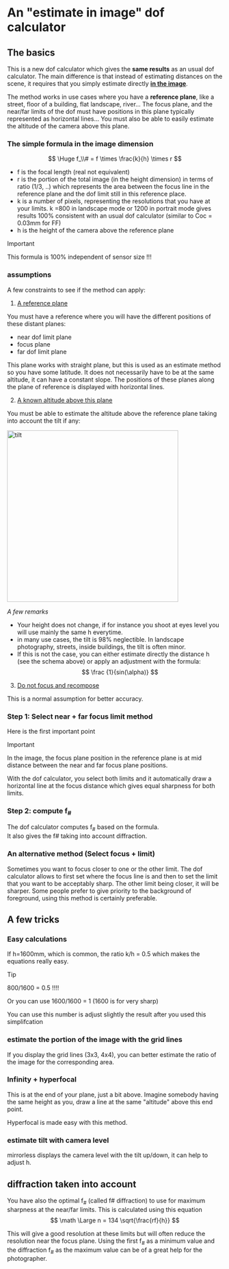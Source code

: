 # An "estimate in image" dof calculator
## The basics

This is a new dof calculator which gives the **same results** as an usual dof calculator. The main difference is that instead of estimating distances on the scene, it requires that you simply estimate directly **<u>in the image</u>**.

The method works in use cases where you have a **reference plane**, like a street, floor of a building, flat landscape, river... The focus plane, and the near/far limits of the dof must have positions in this plane  typically represented as horizontal lines...  You must also be able to  easily estimate the altitude of the camera above this plane.

### The simple formula in the image dimension



$$
\Huge f_\\# = f \times \frac{k}{h} \times  r
$$
* f is the focal length (real not equivalent)
*  r is the portion of the total image (in the height dimension) in terms of ratio (1/3, ..) which represents the area between the focus line in the reference plane and the dof limit still in this reference place.
*  k is a number of pixels, representing the resolutions that you have at your limits. k =800 in landscape mode or 1200 in portrait mode gives results 100% consistent with an usual dof calculator (similar to Coc = 0.03mm for FF)
*  h is the height of the camera above the reference plane

> [!IMPORTANT]
>
> This formula is 100% independent of sensor size !!!



### assumptions
A few constraints to see if the method can apply:

1. <u>A reference plane</u>

You must have a reference where you will have the different positions of these distant planes:
- near dof limit plane
- focus plane
- far dof limit plane

This plane works with  straight plane, but this is used as an estimate method so you have some latitude. It does not necessarily have to be at the same altitude, it can have a constant slope.  The positions of these planes along the  plane of reference is displayed with horizontal lines.

2. <u>A known altitude above this plane</u>

You must be able to estimate the altitude above the reference plane taking into account the tilt if any:

<img src="tilt.jpg" alt="tilt" width="400"/>

*A few remarks*

* Your height does not change, if for instance you shoot at eyes level you will use mainly the same h everytime.
* in many use cases, the tilt is 98% neglectible. In landscape photography, streets, inside buildings, the tilt is often minor.
* If this is not the case, you can either estimate directly the distance h (see the schema above) or apply an adjustment with the formula:
$$
\frac {1}{sin(\alpha)}
$$

3. <u>Do not focus and recompose</u>

This is a normal assumption for better accuracy.

### Step 1: Select near + far focus limit method
Here is the first important point

> [!IMPORTANT]
>
> In the image, the focus plane position in the reference plane is at mid distance between the near and far focus plane positions.

With the dof calculator, you select both limits and it automatically draw a horizontal line at the focus distance which gives equal sharpness for both limits.

### Step 2: compute f<sub>#</sub>

The dof calculator computes f<sub>#</sub> based on the formula.  
It also gives the f# taking into account diffraction.



### An alternative method (Select focus + limit)

Sometimes you want to focus closer to one or the other limit.  The dof calculator allows to first set where the focus line is and then to set the limit that you want to be acceptably sharp.  The other limit being closer, it will be sharper.
Some people prefer to give priority to the background of foreground, using this method is certainly preferable.

## A few tricks
### Easy calculations

If h=1600mm, which is common,  the ratio k/h   = 0.5 which makes the equations really easy.

> [!TIP] 
>
>  800/1600 = 0.5 !!!!
>
> Or you can use 1600/1600 = 1 (1600 is for very sharp)

You can use this number is adjust slightly the result after you used this simplifcation

### estimate the portion of the image with the grid lines
If you display the grid lines (3x3, 4x4), you can better estimate the ratio of the image for the corresponding area.
### Infinity + hyperfocal
This is at the end of your plane, just a bit above. Imagine somebody having the same height as you, draw a line at the same "altitude" above this end point.

Hyperfocal is made easy with this method.
### estimate tilt with camera level
mirrorless displays the camera level with the tilt up/down, it can help to adjust h.

## diffraction taken into account

You have also the optimal f<sub>#</sub> (called f# diffraction) to use for maximum sharpness at the near/far limits.
This is calculated using this equation
$$
\math \Large n = 134 \sqrt{\frac{rf}{h}}
$$

This will give a good resolution at these limits but will often reduce the resolution near the focus plane. Using the first f<sub>#</sub> as a minimum value and the diffraction f<sub>#</sub>  as the maximum value can be of a great help for the photographer.



